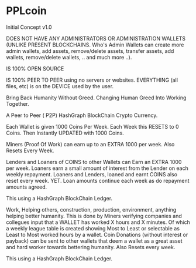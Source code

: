 # PPLcoin

Initial Concept v1.0


DOES NOT HAVE ANY ADMINISTRATORS OR ADMINISTRATION WALLETS (UNLIKE PRESENT BLOCKCHAINS. Who's Admin Wallets can create more admin wallets, add assets, remove/delete assets, transfer assets, add wallets, remove/delete wallets, .. and much more ..).

IS 100% OPEN SOURCE

IS 100% PEER TO PEER using no servers or websites. EVERYTHING (all files, etc) is on the DEVICE used by the user.



Bring Back Humanity Without Greed.  Changing Human Greed Into Working Together.

A Peer to Peer ( P2P) HashGraph BlockChain Crypto Currency.

Each Wallet is given 1000 Coins Per Week.
Each Week this RESETS to 0 Coins.
Then Instantly UPDATED with 1000 Coins.

Miners (Proof Of Work) can earn up to an EXTRA 1000 per week.
Also Resets Every Week.

Lenders and Loaners of COINS to other Wallets can Earn an EXTRA 1000 per week.
Loaners earn a small amount of interest from the Lender on each weekly repayment.
Loaners and Lenders, loaned and earnt COINS also reset every week.
YET. Loan amounts continue each week as do repayment amounts agreed.

This using a HashGraph BlockChain Ledger.

Work, Helping others, construction, production, environment, anything helping better humanity.
This is done by Miners verifying companies and collegues input that a WALLET has worked X hours and X minutes.
Of which a weekly league table is created showing Most to Least or selectable as Least to Most worked hours by a wallet.
Coin Donations (without interest or payback) can be sent to other wallets that deem a wallet as a great asset and hard worker towards bettering humanity.
Also Resets every week.

This using a HashGraph BlockChain Ledger.
